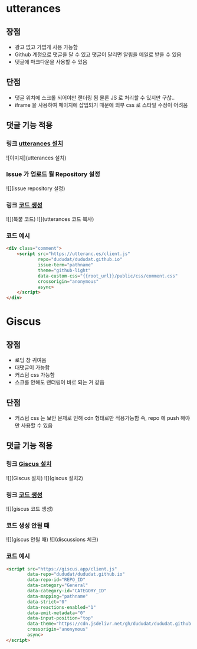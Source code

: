 ---
---

# utterances

## 장점
- 광고 없고 가볍게 사용 가능함
- Github 계정으로 댓글을 달 수 있고 댓글이 달리면 알림을 메일로 받을 수 있음
- 댓글에 마크다운을 사용할 수 있음

## 단점
- 댓글 위치에 스크롤 되어야만 랜더링 됨 물론 JS 로 처리할 수 있지만 구찮.. 
- iframe 을 사용하여 페이지에 삽입되기 때문에 외부 css 로 스타일 수정이 어려움

## 댓글 기능 적용

### 링크&nbsp;[utterances 설치](https://github.com/apps/utterances)

![이미지](utterances 설치)

### Issue 가 업로드 될 Repository 설정
![](issue repository 설정)

### 링크&nbsp;[코드 생성](https://utteranc.es/)
![](복붙 코드)
![](utterances 코드 복사)

### 코드 예시
```html
<div class="comment">
    <script src="https://utteranc.es/client.js"
            repo="dududat/dududat.github.io"
            issue-term="pathname"
            theme="github-light"
            data-custom-css="{{root_url}}/public/css/comment.css"
            crossorigin="anonymous"
            async>
    </script>
</div>
```

# Giscus

## 장점
- 로딩 창 귀여움
- 대댓글이 가능함
- 커스텀 css 가능함
- 스크롤 안해도 랜더링이 바로 되는 거 같음

## 단점
- 커스텀 css 는 보안 문제로 인해 cdn 형태로만 적용가능함 즉, repo 에 push 해야만 사용할 수 있음

## 댓글 기능 적용

### 링크&nbsp;[Giscus 설치](https://github.com/apps/giscus)

![](Giscus 설치)
![](giscus 설치2)

### 링크&nbsp;[코드 생성](https://giscus.app/ko)
![](giscus 코드 생성)

### 코드 생성 안될 때
![](giscus 안될 때)
![](discussions 체크)

### 코드 예시
```html
<script src="https://giscus.app/client.js"
        data-repo="dududat/dududat.github.io"
        data-repo-id="REPO_ID"
        data-category="General"
        data-category-id="CATEGORY_ID"
        data-mapping="pathname"
        data-strict="0"
        data-reactions-enabled="1"
        data-emit-metadata="0"
        data-input-position="top"
        data-theme="https://cdn.jsdelivr.net/gh/dududat/dududat.github.io@main/public/css/comment.css"
        crossorigin="anonymous"
        async>
</script>
```

